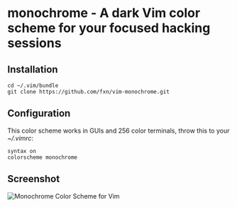 # monochrome - A dark Vim color scheme for your focused hacking sessions

## Installation

    cd ~/.vim/bundle
    git clone https://github.com/fxn/vim-monochrome.git

## Configuration

This color scheme works in GUIs and 256 color terminals, throw this to your
_~/.vimrc_:

    syntax on
    colorscheme monochrome

## Screenshot

![Monochrome Color Scheme for Vim](http://github.com/fxn/vim-monochrome/raw/master/screenshot.jpg)